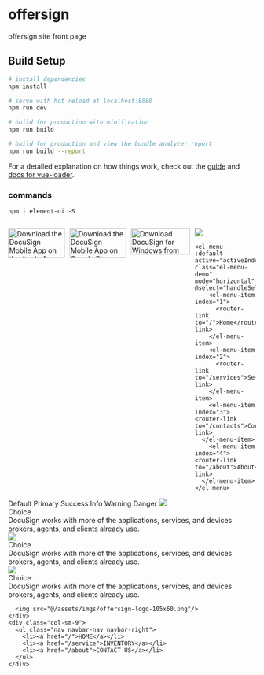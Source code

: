 # offersign
offersign site front page

## Build Setup

``` bash
# install dependencies
npm install

# serve with hot reload at localhost:8080
npm run dev

# build for production with minification
npm run build

# build for production and view the bundle analyzer report
npm run build --report
```

For a detailed explanation on how things work, check out the [guide](http://vuejs-templates.github.io/webpack/) and [docs for vue-loader](http://vuejs.github.io/vue-loader).

### commands
```
npm i element-ui -S


```

<img alt="Download the DocuSign Mobile App on the Apple App Store" title="Download the DocuSign Mobile App on the Apple App Store" style="width: 100%; max-width: 115px; margin: 0px 10px 10px 0px; float: left;" class="media-element file-default" data-delta="1" src="https://www.docusign.com/sites/default/files/apple-app-store-icon.png" width="198" height="59">

<img alt="Download the DocuSign Mobile App on Google Play" title="Download the DocuSign Mobile App on Google Play" style="width: 100%; max-width: 115px; margin: 0px 10px 10px 0px; float: left;" class="media-element file-default" data-delta="2" src="https://www.docusign.com/sites/default/files/google-play-app-store-icon.png" width="198" height="59">

<img alt="Download DocuSign for Windows from the Windows Store" title="Download DocuSign for Windows from the Windows Store" style="width: 100%; max-width: 120px; margin: 0px 10px 30px 0px; float: left;" class="media-element file-default" data-delta="3" src="https://www.docusign.com/sites/default/files/windows-app-store-icon.png" width="193" height="53">


<el-row>
  <el-col :span="10"><img src="@/assets/logo-140x80.jpg"/></el-col>
  <el-col :span="14" class='menu'>

    <el-menu :default-active="activeIndex" class="el-menu-demo" mode="horizontal" @select="handleSelect">
        <el-menu-item index="1">
          <router-link to="/">Home</router-link>
        </el-menu-item>
        <el-menu-item index="2">
          <router-link to="/services">Services</router-link>
        </el-menu-item>
        <el-menu-item index="3"><router-link to="/contacts">Contacts</router-link>
      </el-menu-item>
        <el-menu-item index="4"><router-link to="/about">About</router-link>
      </el-menu-item>
    </el-menu>
  </el-col>
</el-row>


<el-row>
  <el-button>Default</el-button>
  <el-button type="primary">Primary</el-button>
  <el-button type="success">Success</el-button>
  <el-button type="info">Info</el-button>
  <el-button type="warning">Warning</el-button>
  <el-button type="danger">Danger</el-button>
</el-row>

<el-row>
<el-col :span="8">
  <el-card shadow="never">
    <img src="@/assets/imgs/choice.svg" class="image">
    <div >
      <span>Choice</span>
      <div class="bottom ">
                DocuSign works with more of the applications, services, and devices brokers, agents, and clients already use.
              </div>
    </div>
  </el-card>
</el-col>
<el-col :span="8">
  <el-card shadow="never">
    <img src="@/assets/imgs/trust.svg" class="image">
    <div >
      <span>Choice</span>
      <div class="bottom ">
                DocuSign works with more of the applications, services, and devices brokers, agents, and clients already use.
              </div>
    </div>
  </el-card>
</el-col>
<el-col :span="8">
  <el-card shadow="never">
    <img src="@/assets/imgs/experience.svg" class="image">
    <div >
      <span>Choice</span>
      <div class="bottom ">
                DocuSign works with more of the applications, services, and devices brokers, agents, and clients already use.
              </div>
    </div>
  </el-card>
</el-col>
</el-row>



  <div class="header row">
    <div class="col-sm-3">

      <img src="@/assets/imgs/offersign-logo-105x60.png"/>
    </div>
    <div class="col-sm-9">
      <ul class="nav navbar-nav navbar-right">
        <li><a href="/">HOME</a></li>
        <li><a href="/service">INVENTORY</a></li>
        <li><a href="/about">CONTACT US</a></li>
      </ul>
    </div>
  </div>
